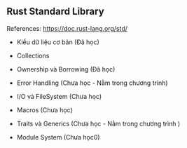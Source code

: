 ## Rust Standard Library 

References: https://doc.rust-lang.org/std/

+ Kiểu dữ liệu cơ bản (Đã học)

+ Collections 

+ Ownership và Borrowing (Đã học)

+ Error Handling (Chưa học - Nằm trong chương trình)

+ I/O và FileSystem (Chưa học)

+ Macros (Chưa học)

+ Traits và Generics (Chưa học - Nằm trong chương trình )

+ Module System (Chưa học0)
